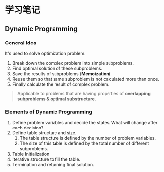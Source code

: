 # 学习笔记

## Dynamic Programming

### General Idea

It's used to solve optimization problem.

1. Break down the complex problem into simple subproblems.
2. Find optimal solution of these subproblems.
3. Save the results of subproblems (**Memoization**)
4. Reuse them so that same subproblem is not calculated more than once.
5. Finally calculate the result of complex problem.

> Applicable to problems that are having properties of **overlapping subproblems & optimal substructure**.


### Elements of Dynamic Programming

1. Define problem variables and decide the states. What will change after each decision?
2. Define table structure and size. 
   1. The table structure is defined by the number of problem variables.
   2. The size of this table is defined by the total number of different subproblems.
3. Table Initialization
4. Iterative structure to fill the table.
5. Termination and returning final solution.



